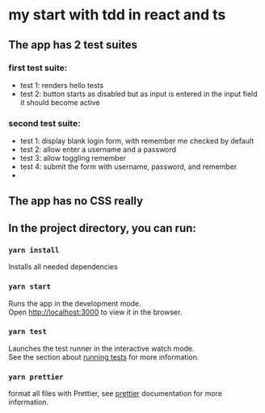 # my start with tdd in react and ts

## The app has 2 test suites

### first test suite:

- test 1: renders hello tests
- test 2: button starts as disabled but as input is entered in the input field it should become active

### second test suite:

- test 1: display blank login form, with remember me checked by default
- test 2: allow enter a username and a password
- test 3: allow toggling remember
- test 4: submit the form with username, password, and remember
-

## The app has no CSS really

## In the project directory, you can run:

### `yarn install`

Installs all needed dependencies

### `yarn start`

Runs the app in the development mode.\
Open [http://localhost:3000](http://localhost:3000) to view it in the browser.

### `yarn test`

Launches the test runner in the interactive watch mode.\
See the section about [running tests](https://facebook.github.io/create-react-app/docs/running-tests) for more information.

### `yarn prettier`

format all files with Prettier, see [prettier](https://prettier.io/docs/en/install.html) documentation for more information.

